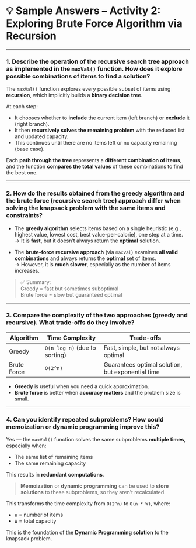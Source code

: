 # 💡 Sample Answers – Activity 2: Exploring Brute Force Algorithm via Recursion

---

### 1. Describe the operation of the recursive search tree approach as implemented in the `maxVal()` function. How does it explore possible combinations of items to find a solution?

The `maxVal()` function explores every possible subset of items using **recursion**, which implicitly builds a **binary decision tree**.

At each step:
- It chooses whether to **include** the current item (left branch) or **exclude** it (right branch).
- It then **recursively solves the remaining problem** with the reduced list and updated capacity.
- This continues until there are no items left or no capacity remaining (base case).

Each **path through the tree** represents a **different combination of items**, and the function **compares the total values** of these combinations to find the best one.

---

### 2. How do the results obtained from the greedy algorithm and the brute force (recursive search tree) approach differ when solving the knapsack problem with the same items and constraints?

- The **greedy algorithm** selects items based on a single heuristic (e.g., highest value, lowest cost, best value-per-calorie), one step at a time.  
  → It is **fast**, but it doesn’t always return the **optimal** solution.

- The **brute-force recursive approach** (via `maxVal`) examines **all valid combinations** and always returns the **optimal** set of items.  
  → However, it is **much slower**, especially as the number of items increases.

> ✅ Summary:  
> Greedy = fast but sometimes suboptimal  
> Brute force = slow but guaranteed optimal

---

### 3. Compare the complexity of the two approaches (greedy and recursive). What trade-offs do they involve?

| Algorithm       | Time Complexity         | Trade-offs |
|----------------|--------------------------|------------|
| Greedy         | `O(n log n)` (due to sorting)| Fast, simple, but not always optimal |
| Brute Force    | `O(2^n)`                 | Guarantees optimal solution, but exponential time |

- **Greedy** is useful when you need a quick approximation.  
- **Brute force** is better when **accuracy matters** and the problem size is small.

---

### 4. Can you identify repeated subproblems? How could memoization or dynamic programming improve this?

Yes — the `maxVal()` function solves the same subproblems **multiple times**, especially when:
- The same list of remaining items
- The same remaining capacity

This results in **redundant computations**.

> **Memoization** or **dynamic programming** can be used to **store solutions** to these subproblems, so they aren’t recalculated.

This transforms the time complexity from `O(2^n)` to `O(n * W)`, where:
- `n` = number of items  
- `W` = total capacity

This is the foundation of the **Dynamic Programming solution** to the knapsack problem.
